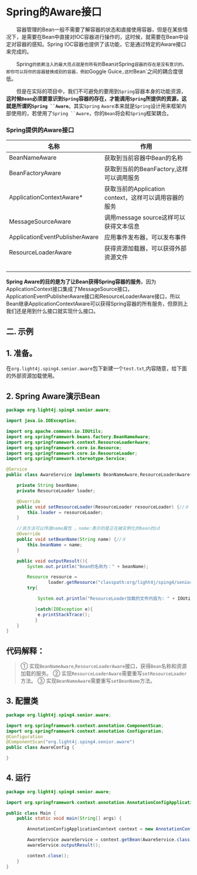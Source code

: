 # Spring的Aware接口

　　容器管理的Bean一般不需要了解容器的状态和直接使用容器，但是在某些情况下，是需要在Bean中直接对IOC容器进行操作的，这时候，就需要在Bean中设定对容器的感知。Spring IOC容器也提供了该功能，它是通过特定的Aware接口来完成的。

　　Spring`的依赖注入的最大亮点就是你所有的`Bean`对`Spring`容器的存在是没有意识的。即你可以将你的容器替换成别的容器，例如`Goggle Guice`,这时`Bean`之间的耦合度很低。

　　但是在实际的项目中，我们不可避免的要用到`Spring`容器本身的功能资源，**这时候`Bean`必须要意识到`Spring`容器的存在，才能调用`Spring`所提供的资源，这就是所谓的`Spring ``Aware`**。其实`Spring` `Aware`本来就是`Spring`设计用来框架内部使用的，若使用了`Spring ``Aware`，你的`Bean`将会和`Spring`框架耦合。

### Spring提供的Aware接口

| 名称                           | 作用                                                  |
| ------------------------------ | ----------------------------------------------------- |
| BeanNameAware                  | 获取到当前容器中Bean的名称                            |
| BeanFactoryAware               | 获取到当前的BeanFactory,这样可以调用服务              |
| ApplicationContextAware*       | 获取当前的Application context，这样可以调用容器的服务 |
| MessageSourceAware             | 调用message source这样可以获得文本信息                |
| ApplicationEventPublisherAware | 应用事件发布器，可以发布事件                          |
| ResourceLoaderAware            | 获得资源加载器，可以获得外部资源文件                  |
|                                |                                                       |
|                                |                                                       |
|                                |                                                       |
|                                |                                                       |

**Spring Aware的目的是为了让Bean获得Spring容器的服务**。因为ApplicationContext接口集成了MessageSource接口，ApplicationEventPublisherAware接口和ResourceLoaderAware接口，所以Bean继承ApplicationContextAware可以获得Spring容器的所有服务，但原则上我们还是用到什么接口就实现什么接口。

## 二. 示例

## 1. 准备。

在`org.light4j.sping4.senior.aware`包下新建一个`test.txt`,内容随意，给下面的外部资源加载使用。

## 2. Spring Aware演示Bean

```java
package org.light4j.sping4.senior.aware;

import java.io.IOException;

import org.apache.commons.io.IOUtils;
import org.springframework.beans.factory.BeanNameAware;
import org.springframework.context.ResourceLoaderAware;
import org.springframework.core.io.Resource;
import org.springframework.core.io.ResourceLoader;
import org.springframework.stereotype.Service;

@Service
public class AwareService implements BeanNameAware,ResourceLoaderAware{//①

    private String beanName;
    private ResourceLoader loader;

    @Override
    public void setResourceLoader(ResourceLoader resourceLoader) {//②
        this.loader = resourceLoader;
    }

    //该方法可以传递name属性 ，name:表示的是正在被实例化的bean的id
    @Override
    public void setBeanName(String name) {//③
        this.beanName = name;
    }

    public void outputResult(){
        System.out.println("Bean的名称为：" + beanName);

        Resource resource = 
                loader.getResource("classpath:org/light4j/sping4/senior/aware/test.txt");
        try{

            System.out.println("ResourceLoader加载的文件内容为: " + IOUtils.toString(resource.getInputStream()));

           }catch(IOException e){
            e.printStackTrace();
           }
    }
}
```

## 代码解释：

> ① 实现`BeanNameAware`,`ResourceLoaderAware`接口，获得`Bean`名称和资源加载的服务。
> ② 实现`ResourceLoaderAware`需要重写`setResourceLoader`方法。
> ③ 实现`BeanNameAware`需要重写`setBeanName`方法。

## 3. 配置类

```java
package org.light4j.sping4.senior.aware;

import org.springframework.context.annotation.ComponentScan;
import org.springframework.context.annotation.Configuration;
@Configuration
@ComponentScan("org.light4j.sping4.senior.aware")
public class AwareConfig {

}
```

## 4. 运行

```java
package org.light4j.sping4.senior.aware;

import org.springframework.context.annotation.AnnotationConfigApplicationContext;

public class Main {
    public static void main(String[] args) {

        AnnotationConfigApplicationContext context = new AnnotationConfigApplicationContext(AwareConfig.class);

        AwareService awareService = context.getBean(AwareService.class);
        awareService.outputResult();

        context.close();
    }
}
```

